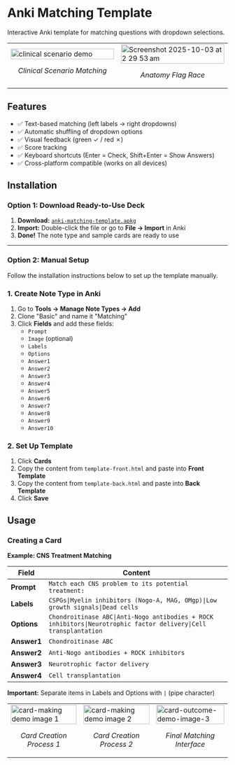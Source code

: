 # Anki Matching Template

Interactive Anki template for matching questions with dropdown selections.

<div align="center">
  <table>
    <tr>
      <td width="50%">
        <img width="100%" alt="clinical scenario demo" src="https://github.com/user-attachments/assets/e6fc4eb3-054b-4e08-b115-9581f55e60e1" />
        <p align="center"><i>Clinical Scenario Matching</i></p>
      </td>
      <td width="50%">
        <img width="100%" alt="Screenshot 2025-10-03 at 2 29 53 am" src="https://github.com/user-attachments/assets/cd12bbbe-fa91-409b-bd23-8a69102becaa" />
        <p align="center"><i>Anatomy Flag Race</i></p>
      </td>
    </tr>
  </table>
</div>





## Features
- ✅ Text-based matching (left labels → right dropdowns)
- ✅ Automatic shuffling of dropdown options
- ✅ Visual feedback (green ✓ / red ✗)
- ✅ Score tracking
- ✅ Keyboard shortcuts (Enter = Check, Shift+Enter = Show Answers)
- ✅ Cross-platform compatible (works on all devices)


## Installation

### Option 1: Download Ready-to-Use Deck
1. **Download:** [`anki-matching-template.apkg`](anki-matching-template.apkg)
2. **Import:** Double-click the file or go to **File → Import** in Anki
3. **Done!** The note type and sample cards are ready to use

---
### Option 2: Manual Setup
Follow the installation instructions below to set up the template manually.
### 1. Create Note Type in Anki
1. Go to **Tools → Manage Note Types → Add**
2. Clone "Basic" and name it "Matching"
3. Click **Fields** and add these fields:
   - `Prompt`
   - `Image` (optional)
   - `Labels`
   - `Options`
   - `Answer1`
   - `Answer2`
   - `Answer3`
   - `Answer4`
   - `Answer5`
   - `Answer6`
   - `Answer7`
   - `Answer8`
   - `Answer9`
   - `Answer10`

### 2. Set Up Template
1. Click **Cards**
2. Copy the content from `template-front.html` and paste into **Front Template**
3. Copy the content from `template-back.html` and paste into **Back Template**
4. Click **Save**

## Usage

### Creating a Card

**Example: CNS Treatment Matching**

| Field | Content |
|-------|---------|
| **Prompt** | `Match each CNS problem to its potential treatment:` |
| **Labels** | `CSPGs\|Myelin inhibitors (Nogo-A, MAG, OMgp)\|Low growth signals\|Dead cells` |
| **Options** | `Chondroitinase ABC\|Anti-Nogo antibodies + ROCK inhibitors\|Neurotrophic factor delivery\|Cell transplantation` |
| **Answer1** | `Chondroitinase ABC` |
| **Answer2** | `Anti-Nogo antibodies + ROCK inhibitors` |
| **Answer3** | `Neurotrophic factor delivery` |
| **Answer4** | `Cell transplantation` |

**Important:** Separate items in Labels and Options with `|` (pipe character)

<div align="center">
  <table>
    <tr>
      <td width="33%">
        <img width="100%" alt="card-making demo image 1" src="https://github.com/user-attachments/assets/5e07e065-cbda-42fa-97d3-a2e4b383efc9" />
        <p align="center"><i>Card Creation Process 1</i></p>
      </td>
      <td width="33%">
        <img width="100%" alt="card-making demo image 2" src="https://github.com/user-attachments/assets/4f2f78e2-bff1-4403-84f5-d8e2ed229daf" />
        <p align="center"><i>Card Creation Process 2</i></p>
      </td>
      <td width="34%">
        <img width="100%" alt="card-outcome-demo-image-3" src="https://github.com/user-attachments/assets/8d61038f-ea8e-455b-91ba-7302835e3d02" />
        <p align="center"><i>Final Matching Interface</i></p>
      </td>
    </tr>
  </table>
</div>



